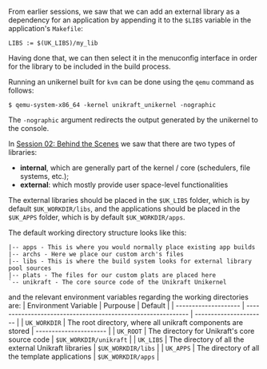 From earlier sessions, we saw that we can add an external library as a dependency for an application by appending it to the `$LIBS` variable in the application's `Makefile`:

```make
LIBS := $(UK_LIBS)/my_lib
```

Having done that, we can then select it in the menuconfig interface in order for the library to be included in the build process.

Running an unikernel built for `kvm` can be done using the `qemu` command as follows:

```make
$ qemu-system-x86_64 -kernel unikraft_unikernel -nographic
```

The `-nographic` argument redirects the output generated by the unikernel to the console.

In [Session 02: Behind the Scenes](community/hackathons/sessions/behind-scenes/) we saw that there are two types of libraries:

* **internal**, which are generally part of the kernel / core (schedulers, file systems, etc.);
* **external**: which mostly provide user space-level functionalities

The external libraries should be placed in the `$UK_LIBS` folder, which is by default `$UK_WORKDIR/libs`, and the applications should be placed in the `$UK_APPS` folder, which is by default `$UK_WORKDIR/apps`.

The default working directory structure looks like this:
```text
|-- apps - This is where you would normally place existing app builds
|-- archs - Here we place our custom arch's files
|-- libs - This is where the build system looks for external library pool sources
|-- plats - The files for our custom plats are placed here
`-- unikraft - The core source code of the Unikraft Unikernel
```

and the relevant environment variables regarding the working directories are:
| Environment Variable |                       Purpouse                               |         Default        |
| -------------------- | ------------------------------------------------------------ | ---------------------- |
| `UK_WORKDIR`         | The root directory, where all unikraft components are stored | ---------------------- |
| `UK_ROOT`            | The directory for Unikraft's core source code                | `$UK_WORKDIR/unikraft` |
| `UK_LIBS`            | The directory of all the external Unikraft libraries         | `$UK_WORKDIR/libs`     |
| `UK_APPS`            | The directory of all the template applications               | `$UK_WORKDIR/apps`     |
